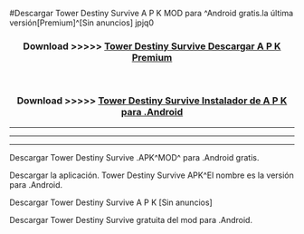 #Descargar Tower Destiny Survive  A P K MOD para ^Android gratis.la última versión[Premium]^[Sin anuncios] jpjq0



<div align="center">
<h3>Download >>>>> <a href="https://es-web.web.app/?es= Tower Destiny Survive ">Tower Destiny Survive  Descargar A P K Premium</a></h3><br>

<h3>Download >>>>> <a href="https://es-web.web.app/?es= Tower Destiny Survive ">Tower Destiny Survive  Instalador de A P K para .Android</a></h3>
</div>


----------------------------------------------------------

----------------------------------------------------------

----------------------------------------------------------

Descargar Tower Destiny Survive  .APK^MOD^ para .Android gratis.

Descargar la aplicación. Tower Destiny Survive  APK^El nombre es la versión para .Android.

Descargar Tower Destiny Survive  A P K [Sin anuncios]

Descargar Tower Destiny Survive  gratuita del mod para .Android.